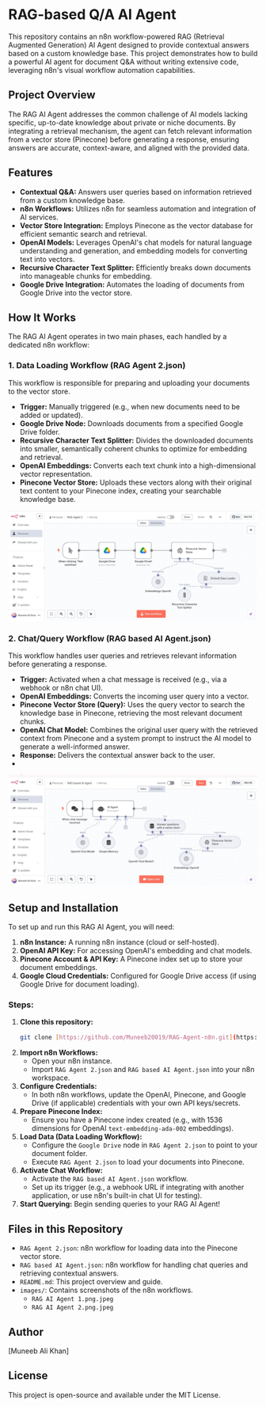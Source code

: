 # RAG-based Q/A AI Agent

This repository contains an n8n workflow-powered RAG (Retrieval Augmented Generation) AI Agent designed to provide contextual answers based on a custom knowledge base. This project demonstrates how to build a powerful AI agent for document Q&A without writing extensive code, leveraging n8n's visual workflow automation capabilities.

## Project Overview

The RAG AI Agent addresses the common challenge of AI models lacking specific, up-to-date knowledge about private or niche documents. By integrating a retrieval mechanism, the agent can fetch relevant information from a vector store (Pinecone) before generating a response, ensuring answers are accurate, context-aware, and aligned with the provided data.

## Features

* **Contextual Q&A:** Answers user queries based on information retrieved from a custom knowledge base.
* **n8n Workflows:** Utilizes n8n for seamless automation and integration of AI services.
* **Vector Store Integration:** Employs Pinecone as the vector database for efficient semantic search and retrieval.
* **OpenAI Models:** Leverages OpenAI's chat models for natural language understanding and generation, and embedding models for converting text into vectors.
* **Recursive Character Text Splitter:** Efficiently breaks down documents into manageable chunks for embedding.
* **Google Drive Integration:** Automates the loading of documents from Google Drive into the vector store.

## How It Works

The RAG AI Agent operates in two main phases, each handled by a dedicated n8n workflow:

### 1. Data Loading Workflow (RAG Agent 2.json)

This workflow is responsible for preparing and uploading your documents to the vector store.

* **Trigger:** Manually triggered (e.g., when new documents need to be added or updated).
* **Google Drive Node:** Downloads documents from a specified Google Drive folder.
* **Recursive Character Text Splitter:** Divides the downloaded documents into smaller, semantically coherent chunks to optimize for embedding and retrieval.
* **OpenAI Embeddings:** Converts each text chunk into a high-dimensional vector representation.
* **Pinecone Vector Store:** Uploads these vectors along with their original text content to your Pinecone index, creating your searchable knowledge base.

![Chat/Query Workflow](images/RAG%20AI%20Agent%201.png.jpeg)

### 2. Chat/Query Workflow (RAG based AI Agent.json)

This workflow handles user queries and retrieves relevant information before generating a response.

* **Trigger:** Activated when a chat message is received (e.g., via a webhook or n8n chat UI).
* **OpenAI Embeddings:** Converts the incoming user query into a vector.
* **Pinecone Vector Store (Query):** Uses the query vector to search the knowledge base in Pinecone, retrieving the most relevant document chunks.
* **OpenAI Chat Model:** Combines the original user query with the retrieved context from Pinecone and a system prompt to instruct the AI model to generate a well-informed answer.
* **Response:** Delivers the contextual answer back to the user.
* 
![Data Loading Workflow](images/RAG%20AI%20Agent%202.png.jpeg)

## Setup and Installation

To set up and run this RAG AI Agent, you will need:

1.  **n8n Instance:** A running n8n instance (cloud or self-hosted).
2.  **OpenAI API Key:** For accessing OpenAI's embedding and chat models.
3.  **Pinecone Account & API Key:** A Pinecone index set up to store your document embeddings.
4.  **Google Cloud Credentials:** Configured for Google Drive access (if using Google Drive for document loading).

### Steps:

1.  **Clone this repository:**
    ```bash
    git clone [https://github.com/Muneeb20019/RAG-Agent-n8n.git](https://github.com/Muneeb20019/RAG-Agent-n8n.git)
    ```
2.  **Import n8n Workflows:**
    * Open your n8n instance.
    * Import `RAG Agent 2.json` and `RAG based AI Agent.json` into your n8n workspace.
3.  **Configure Credentials:**
    * In both n8n workflows, update the OpenAI, Pinecone, and Google Drive (if applicable) credentials with your own API keys/secrets.
4.  **Prepare Pinecone Index:**
    * Ensure you have a Pinecone index created (e.g., with 1536 dimensions for OpenAI `text-embedding-ada-002` embeddings).
5.  **Load Data (Data Loading Workflow):**
    * Configure the `Google Drive` node in `RAG Agent 2.json` to point to your document folder.
    * Execute `RAG Agent 2.json` to load your documents into Pinecone.
6.  **Activate Chat Workflow:**
    * Activate the `RAG based AI Agent.json` workflow.
    * Set up its trigger (e.g., a webhook URL if integrating with another application, or use n8n's built-in chat UI for testing).
7.  **Start Querying:** Begin sending queries to your RAG AI Agent!

## Files in this Repository

* `RAG Agent 2.json`: n8n workflow for loading data into the Pinecone vector store.
* `RAG based AI Agent.json`: n8n workflow for handling chat queries and retrieving contextual answers.
* `README.md`: This project overview and guide.
* `images/`: Contains screenshots of the n8n workflows.
    * `RAG AI Agent 1.png.jpeg`
    * `RAG AI Agent 2.png.jpeg`

## Author

[Muneeb Ali Khan]

## License

This project is open-source and available under the MIT License.
